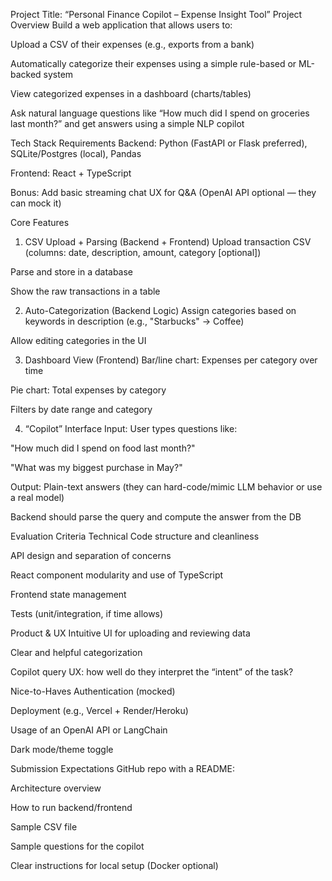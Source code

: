 Project Title: “Personal Finance Copilot – Expense Insight Tool”
Project Overview
Build a web application that allows users to:

Upload a CSV of their expenses (e.g., exports from a bank)

Automatically categorize their expenses using a simple rule-based or ML-backed system

View categorized expenses in a dashboard (charts/tables)

Ask natural language questions like “How much did I spend on groceries last month?” and get answers using a simple NLP copilot

Tech Stack Requirements
Backend: Python (FastAPI or Flask preferred), SQLite/Postgres (local), Pandas

Frontend: React + TypeScript

Bonus: Add basic streaming chat UX for Q&A (OpenAI API optional — they can mock it)

Core Features
1. CSV Upload + Parsing (Backend + Frontend)
Upload transaction CSV (columns: date, description, amount, category [optional])

Parse and store in a database

Show the raw transactions in a table

2. Auto-Categorization (Backend Logic)
Assign categories based on keywords in description (e.g., "Starbucks" → Coffee)

Allow editing categories in the UI

3. Dashboard View (Frontend)
Bar/line chart: Expenses per category over time

Pie chart: Total expenses by category

Filters by date range and category

4. “Copilot” Interface
Input: User types questions like:

"How much did I spend on food last month?"

"What was my biggest purchase in May?"

Output: Plain-text answers (they can hard-code/mimic LLM behavior or use a real model)

Backend should parse the query and compute the answer from the DB

Evaluation Criteria
Technical
Code structure and cleanliness

API design and separation of concerns

React component modularity and use of TypeScript

Frontend state management

Tests (unit/integration, if time allows)

Product & UX
Intuitive UI for uploading and reviewing data

Clear and helpful categorization

Copilot query UX: how well do they interpret the “intent” of the task?

Nice-to-Haves
Authentication (mocked)

Deployment (e.g., Vercel + Render/Heroku)

Usage of an OpenAI API or LangChain

Dark mode/theme toggle

Submission Expectations
GitHub repo with a README:

Architecture overview

How to run backend/frontend

Sample CSV file

Sample questions for the copilot

Clear instructions for local setup (Docker optional)
